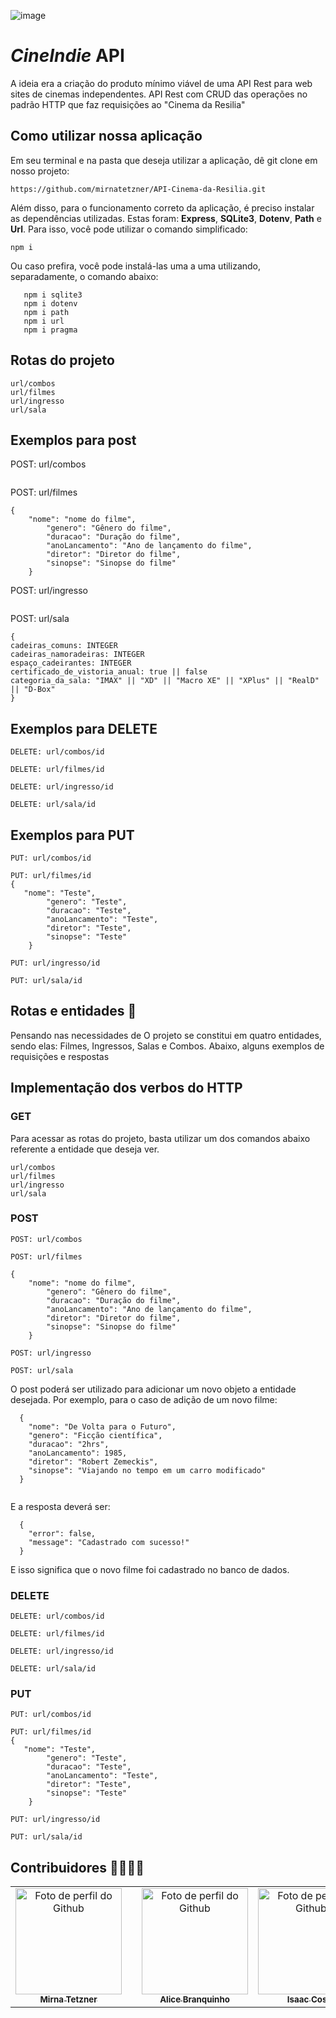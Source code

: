 ![image](https://user-images.githubusercontent.com/102565368/182753604-143dd23a-6ee2-4ba1-a283-f61c0cbe9457.png)


# *CineIndie* API
 A ideia era a criação do produto mínimo viável de uma API Rest para web sites de cinemas independentes. 
API Rest com CRUD das operações no padrão HTTP que faz requisições ao "Cinema da Resilia"

## Como utilizar nossa aplicação
  Em seu terminal e na pasta que deseja utilizar a aplicação, dê git clone em nosso projeto:
  
```
https://github.com/mirnatetzner/API-Cinema-da-Resilia.git
```
Além disso, para o funcionamento correto da aplicação, é preciso instalar as dependências utilizadas. Estas foram: **Express**, **SQLite3**, **Dotenv**, **Path** e **Url**. Para isso, você pode utilizar o comando simplificado:
```
npm i
```
Ou caso prefira, você pode instalá-las uma a uma utilizando, separadamente, o comando abaixo:
```npm i express
   npm i sqlite3
   npm i dotenv
   npm i path
   npm i url
   npm i pragma
```
## Rotas do projeto

```
url/combos
url/filmes
url/ingresso
url/sala

```

## Exemplos para post

POST: url/combos
```
```
POST: url/filmes
```
{
    "nome": "nome do filme",
		"genero": "Gênero do filme",
		"duracao": "Duração do filme",
		"anoLancamento": "Ano de lançamento do filme",
		"diretor": "Diretor do filme",
		"sinopse": "Sinopse do filme"
	}
```
POST: url/ingresso
```
```
POST: url/sala
```
{
cadeiras_comuns: INTEGER
cadeiras_namoradeiras: INTEGER
espaço_cadeirantes: INTEGER
certificado_de_vistoria_anual: true || false
categoria_da_sala: "IMAX" || "XD" || "Macro XE" || "XPlus" || "RealD" || "D-Box"
}
```


## Exemplos para DELETE
```
DELETE: url/combos/id

DELETE: url/filmes/id

DELETE: url/ingresso/id

DELETE: url/sala/id

```
## Exemplos para PUT
```
PUT: url/combos/id

PUT: url/filmes/id
{
   "nome": "Teste",
		"genero": "Teste",
		"duracao": "Teste",
		"anoLancamento": "Teste",
		"diretor": "Teste",
		"sinopse": "Teste"
	}
  
PUT: url/ingresso/id

PUT: url/sala/id

```


## Rotas e entidades	🔀
Pensando nas necessidades de  O projeto se constitui em quatro entidades, sendo elas: Filmes, Ingressos, Salas e Combos. Abaixo, alguns exemplos de requisições e respostas



## Implementação dos verbos do HTTP

### GET 

 Para acessar as rotas do projeto, basta utilizar um dos comandos abaixo referente a entidade que deseja ver.
```
url/combos
url/filmes
url/ingresso
url/sala

```

### POST
```
POST: url/combos

POST: url/filmes

{
    "nome": "nome do filme",
		"genero": "Gênero do filme",
		"duracao": "Duração do filme",
		"anoLancamento": "Ano de lançamento do filme",
		"diretor": "Diretor do filme",
		"sinopse": "Sinopse do filme"
	}

POST: url/ingresso

POST: url/sala

```

O post poderá ser utilizado para adicionar um novo objeto a entidade desejada. Por exemplo, para o caso de adição de um novo filme:

```
  {
    "nome": "De Volta para o Futuro", 
    "genero": "Ficção científica", 
    "duracao": "2hrs", 
    "anoLancamento": 1985, 
    "diretor": "Robert Zemeckis", 
    "sinopse": "Viajando no tempo em um carro modificado"
  }
    
```

E a resposta deverá ser:

```
  {
    "error": false,
    "message": "Cadastrado com sucesso!"
  }
```
E isso significa que o novo filme foi cadastrado no banco de dados. 


### DELETE
```
DELETE: url/combos/id

DELETE: url/filmes/id

DELETE: url/ingresso/id

DELETE: url/sala/id

```
### PUT
```
PUT: url/combos/id

PUT: url/filmes/id
{
   "nome": "Teste",
		"genero": "Teste",
		"duracao": "Teste",
		"anoLancamento": "Teste",
		"diretor": "Teste",
		"sinopse": "Teste"
	}
  
PUT: url/ingresso/id

PUT: url/sala/id

```




## Contribuidores 👩‍💻👨‍💻
  <table>
    <tr align='center'>    
      <td align="center">
          <a href="https://github.com/mirnatetzner">
            <img src='https://avatars.githubusercontent.com/u/85193127?v=4' width="170px;" alt="Foto de perfil do Github"/><br>
            <sub>
              <b>Mirna Tetzner</b>
            </sub>
          </a>
        </td>
      <td align="center">
          <td align="center">
          <a href="https://github.com/alicebranq">
            <img src='https://avatars.githubusercontent.com/u/102565368?v=4' width="170px;" alt="Foto de perfil do Github"/><br>
            <sub>
              <b>Alice Branquinho</b>
            </sub>
          </a>
        </td>
      <td align="center">
          <a href="https://github.com/systemilc">
            <img src='https://avatars.githubusercontent.com/u/34551203?v=4' width="170px;" alt="Foto de perfil do Github"/><br>
            <sub>
              <b>Isaac Costa</b>
            </sub>
          </a>
      </td>
      <td align="center">
        <a href="https://github.com/joaofmds">
          <img src='https://avatars.githubusercontent.com/u/95502785?v=4' width="170px;" alt="Foto de perfil do Github"/><br>
            <sub>
              <b>João Souza</b>
            </sub>
          </a>
      </td>
    </tr>
   </table>
 
